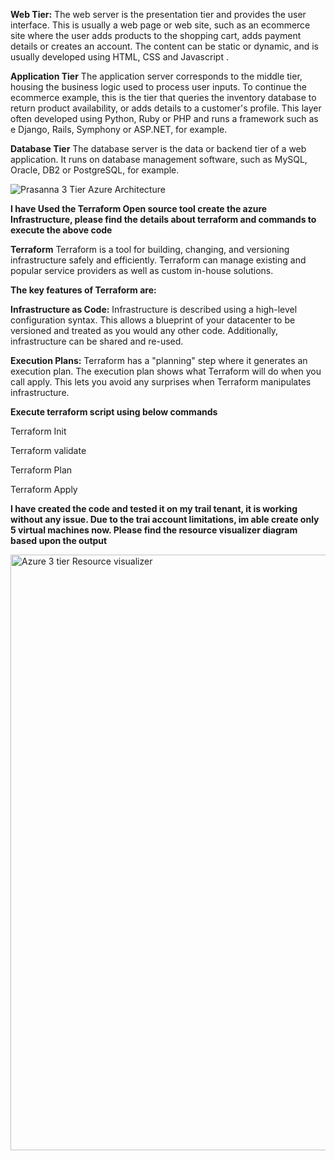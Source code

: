 **Web Tier:**
The web server is the presentation tier and provides the user interface. This is usually a web page or web site, such as an ecommerce site where the user adds products to the shopping cart, adds payment details or creates an account. The content can be static or dynamic, and is usually developed using HTML, CSS and Javascript .

**Application Tier**
The application server corresponds to the middle tier, housing the business logic used to process user inputs. To continue the ecommerce example, this is the tier that queries the inventory database to return product availability, or adds details to a customer's profile. This layer often developed using Python, Ruby or PHP and runs a framework such as e Django, Rails, Symphony or ASP.NET, for example.

**Database Tier**
The database server is the data or backend tier of a web application. It runs on database management software, such as MySQL, Oracle, DB2 or PostgreSQL, for example.


![Prasanna 3 Tier Azure Architecture ](https://user-images.githubusercontent.com/55081476/130340740-d0a67795-dca6-498c-8bc0-51b7f5a8297a.png)


**I have Used the Terraform Open source tool create the azure Infrastructure, please find the details about terraform and commands to execute the above code**


**Terraform**
Terraform is a tool for building, changing, and versioning infrastructure safely and efficiently. Terraform can manage existing and popular service providers as well as custom in-house solutions.

**The key features of Terraform are:**

**Infrastructure as Code:** Infrastructure is described using a high-level configuration syntax. This allows a blueprint of your datacenter to be versioned and treated as you would any other code. Additionally, infrastructure can be shared and re-used.

**Execution Plans:** Terraform has a "planning" step where it generates an execution plan. The execution plan shows what Terraform will do when you call apply. This lets you avoid any surprises when Terraform manipulates infrastructure.

**Execute terraform script using below commands**


Terraform Init

Terraform validate

Terraform Plan 

Terraform Apply 


**I have created the code and tested it on my trail tenant, it is working without any issue. Due to the trai account limitations, im able create only 5 virtual machines now. Please find the resource visualizer diagram based upon the output**

<img width="953" alt="Azure 3 tier Resource visualizer" src="https://user-images.githubusercontent.com/55081476/130367340-efda5d50-f9af-4e1d-bb78-5dc31e23e438.PNG">

